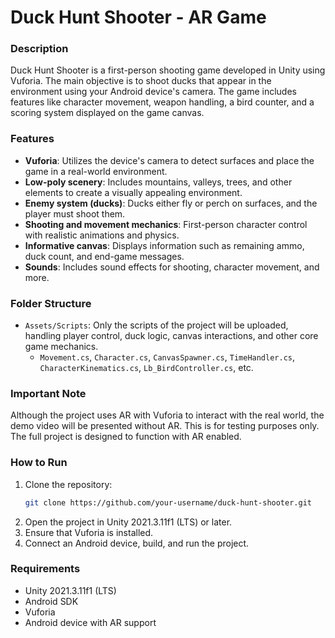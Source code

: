 
# Duck Hunt Shooter - AR Game

### Description

Duck Hunt Shooter is a first-person shooting game developed in Unity using Vuforia. The main objective is to shoot ducks that appear in the environment using your Android device's camera. The game includes features like character movement, weapon handling, a bird counter, and a scoring system displayed on the game canvas.

### Features

- **Vuforia**: Utilizes the device's camera to detect surfaces and place the game in a real-world environment.
- **Low-poly scenery**: Includes mountains, valleys, trees, and other elements to create a visually appealing environment.
- **Enemy system (ducks)**: Ducks either fly or perch on surfaces, and the player must shoot them.
- **Shooting and movement mechanics**: First-person character control with realistic animations and physics.
- **Informative canvas**: Displays information such as remaining ammo, duck count, and end-game messages.
- **Sounds**: Includes sound effects for shooting, character movement, and more.

### Folder Structure

- `Assets/Scripts`: Only the scripts of the project will be uploaded, handling player control, duck logic, canvas interactions, and other core game mechanics.
  - `Movement.cs`, `Character.cs`, `CanvasSpawner.cs`, `TimeHandler.cs`, `CharacterKinematics.cs`, `Lb_BirdController.cs`, etc.

### Important Note

Although the project uses AR with Vuforia to interact with the real world, the demo video will be presented without AR. This is for testing purposes only. The full project is designed to function with AR enabled.

### How to Run

1. Clone the repository:
   ```bash
   git clone https://github.com/your-username/duck-hunt-shooter.git
   ```
2. Open the project in Unity 2021.3.11f1 (LTS) or later.
3. Ensure that Vuforia is installed.
4. Connect an Android device, build, and run the project.

### Requirements

- Unity 2021.3.11f1 (LTS)
- Android SDK
- Vuforia
- Android device with AR support
